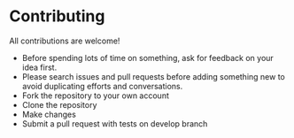 # Contributing

All contributions are welcome!

- Before spending lots of time on something, ask for feedback on your idea first.
- Please search issues and pull requests before adding something new to avoid duplicating efforts and conversations.
- Fork the repository to your own account
- Clone the repository
- Make changes
- Submit a pull request with tests on develop branch